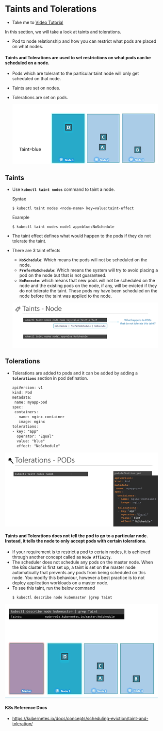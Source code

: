 # Taints and Tolerations
  - Take me to [Video Tutorial](https://kodekloud.com/courses/539883/lectures/10277934)
  
In this section, we will take a look at taints and tolerations.
- Pod to node relationship and how you can restrict what pods are placed on what nodes.

#### Taints and Tolerations are used to set restrictions on what pods can be scheduled on a node. 
- Pods which are tolerant to the particular taint node will only get scheduled on that node.
- Taints are set on nodes.
- Tolerations are set on pods.

  ![tandt](../../images/tandt.PNG)
  
## Taints
- Use **`kubectl taint nodes`** command to taint a node.

  Syntax
  ```
  $ kubectl taint nodes <node-name> key=value:taint-effect
  ```
 
  Example
  ```
  $ kubectl taint nodes node1 app=blue:NoSchedule
  ```
  
- The taint effect defines what would happen to the pods if they do not tolerate the taint.
- There are 3 taint effects
  - **`NoSchedule`**: Which means the pods will not be scheduled on the node.
  - **`PreferNoSchedule`**: Which means the system will try to avoid placing a pod on the node but that is not guaranteed.
  - **`NoExecute`**: which means that new pods will not be scheduled on the node and the existing pods on the node, if any, will be evicted if they do not tolerate the taint. These pods my have been scheduled on the node before the taint was applied to the node.
  
  ![tn](../../images/tn.PNG)
  
## Tolerations
   - Tolerations are added to pods and it can be added by adding a **`tolerations`** section in pod defination.
     ```
     apiVersion: v1
     kind: Pod
     metadata:
      name: myapp-pod
     spec:
      containers:
      - name: nginx-container
        image: nginx
     tolerations:
     - key: "app"
       operator: "Equal"
       value: "blue"
       effect: "NoSchedule"
     ```
    
  ![tp](../../images/tp.PNG)
    

#### Taints and Tolerations does not tell the pod to go to a particular node. Instead, it tells the node to only accept pods with certain tolerations.
- If your requirement is to restrict a pod to certain nodes, it is achieved through another concept called as **`Node Affinity`**.
- The scheduler does not schedule any pods on the master node. When the k8s cluster is first set up, a taint is set on the master node automatically that prevents any pods from being scheduled on this node. You modify this behaviour, however a best practice is to not deploy application workloads on a master node.
- To see this taint, run the below command
  ```
  $ kubectl describe node kubemaster |grep Taint
  ```
 
 ![tntm](../../images/tntm.PNG)
  
     
#### K8s Reference Docs
- https://kubernetes.io/docs/concepts/scheduling-eviction/taint-and-toleration/

